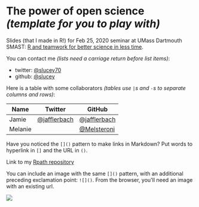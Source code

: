 # The power of open science *(template for you to play with)*

Slides (that I made in R!) for Feb 25, 2020 seminar at UMass Dartmouth SMAST: [R and teamwork for better science in less time](https://openscapes.github.io/slides/betterscience/smast#1).

You can contact me *(lists need a carriage return before list items)*: 

- twitter: [@slucey70](https://twitter.com/slucey70)
- github: [@slucey](https://github.com/slucey)


Here is a table with some collaborators *(tables use `|`s and `-`s to separate columns and rows)*:


Name | Twitter | GitHub
-----|---------|--------
Jamie | [@jafflerbach](https://twitter.com/jafflerbach) | [@jafflerbach](https://github.com/jafflerbach)
Melanie |  | [@Melsteroni](https://github.com/Melsteroni)

Have you noticed the `[]()` pattern to make links in Markdown? Put words to hyperlink in `[]` and the URL in `()`. 

Link to my [Rpath repository](https://github.com/NOAA-EDAB/Rpath)

You can include an image with the same `[]()` pattern, with an additional preceding exclamation point: `![]()`. From the browser, you'll need an image with an existing url. 

![](https://external-preview.redd.it/hu3bzCiotL7kZQ8TAwgZ5pjxScT2kLOOEgyuMEeQa_8.png?auto=webp&s=5f2804344339c1ca9de844f2f8517beb9969e354)

